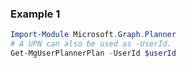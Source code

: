 ### Example 1
```powershell
Import-Module Microsoft.Graph.Planner
# A UPN can also be used as -UserId.
Get-MgUserPlannerPlan -UserId $userId
```

